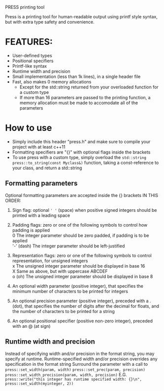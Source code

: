 PRESS printing tool

Press is a printing tool for human-readable output using printf style syntax, but with extra type safety and convenience.

# FEATURES:
- User-defined types
- Positional specifiers
- Printf-like syntax
- Runtime width and precision
- Small implementation (less than 1k lines), in a single header file
- Fast, also makes 0 memory allocations
	- Except for the std::string returned from your overloaded function for a custom type
	- If more than 16 parameters are passed to the printing function, a memory allocation must be made to accomodate all of the parameters

# How to use
- Simply include this header "press.h" and make sure to compile your project with at least c++11
- Formatting specifiers are "{}" with optional flags inside the brackets
- To use press with a custom type, simply overload the `std::string press::to_string(const Myclass&)` function, taking a const-reference to your class, and return a std::string

## Formatting parameters
Optional formatting parameters are accepted inside the {} brackets IN THIS ORDER:

1) Sign flag: optional `' '` (space) when positive signed integers should be printed with a leading space

2) Padding flags: zero or one of the following symbols to control how padding is applied  
	0	The integer parameter should be zero padded, if padding is to be applied  
	'-' (dash) The integer parameter should be left-justified

3) Representation flags: zero or one of the following symbols to control representation, for unsigned integers  
	x	The unsigned integer parameter should be displayed in base 16  
	X	Same as above, but with uppercase ABCDEF  
	o (oh) The unsigned integer parameter should be displayed in base 8

4) An optional width parameter (positive integer), that specifies the minimum number of characters to be printed for integers

5) An optional precision parameter (positive integer), preceded with a . (dot), that specifies the number of digits after the decimal for floats, and the number of characters to be printed for a string

6) An optional positional specifier (positive non-zero integer), preceded with an @ (at sign)

## Runtime width and precision
Instead of specifying width and/or precision in the format string, you may specify at runtime.
Runtime-specified width and/or precision overrides any specification in the format string
Surround the parameter with a call to
`press::set_width(param, width)`
`press::set_prec(param, precision)`
`press::set_width_precision(param, width, precision)`
E.G. `press::write("this integer has runtime specified width: {}\n", press::set_width(myinteger, 2))`
